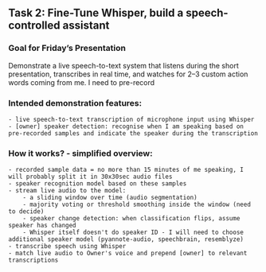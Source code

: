 ## Task 2: Fine-Tune Whisper, build a speech-controlled assistant

### Goal for Friday’s Presentation

Demonstrate a live speech-to-text system that listens during the short presentation, transcribes in real time, and watches for 2–3 custom action words coming from me. I need to pre-record

### Intended demonstration features:

    - live speech-to-text transcription of microphone input using Whisper
    - [owner] speaker detection: recognise when I am speaking based on pre-recorded samples and indicate the speaker during the transcription

### How it works? - simplified overview:

    - recorded sample data = no more than 15 minutes of me speaking, I will probably split it in 30x30sec audio files
    - speaker recognition model based on these samples
    - stream live audio to the model:
        - a sliding window over time (audio segmentation)
        - majority voting or threshold smoothing inside the window (need to decide)
        - speaker change detection: when classification flips, assume speaker has changed
        - Whisper itself doesn't do speaker ID - I will need to choose additional speaker model (pyannote-audio, speechbrain, resemblyze)
    - transcribe speech using Whisper
    - match live audio to Owner's voice and prepend [owner] to relevant transcriptions
